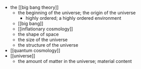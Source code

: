 - the [[big bang theory]]
    - the beginning of the universe; the origin of the universe
        - highly ordered; a highly ordered environment
    - [[big bang]]
    - [[inflationary cosmology]]
    - the shape of space
    - the size of the universe
    - the structure of the universe
- [[quantum cosmology]]
- [[universe]]
    - the amount of matter in the universe; material content 
